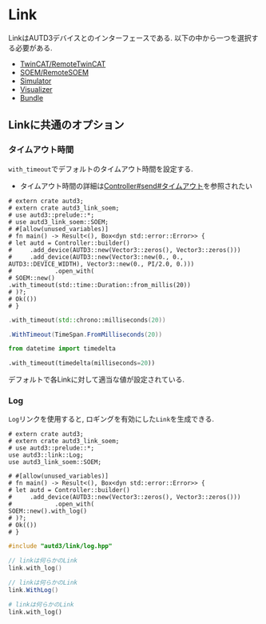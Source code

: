 # Link

LinkはAUTD3デバイスとのインターフェースである.
以下の中から一つを選択する必要がある.

- [TwinCAT/RemoteTwinCAT](./link/twincat.md)
- [SOEM/RemoteSOEM](./link/soem.md)
- [Simulator](./link/simulator.md)
- [Visualizer](./link/visualize.md)
- [Bundle](./link/bundle.md)

## Linkに共通のオプション

### タイムアウト時間

`with_timeout`でデフォルトのタイムアウト時間を設定する.

* タイムアウト時間の詳細は[Controller#send#タイムアウト](./controller.md#%E3%82%BF%E3%82%A4%E3%83%A0%E3%82%A2%E3%82%A6%E3%83%88)を参照されたい

```rust,should_panic,edition2021
# extern crate autd3;
# extern crate autd3_link_soem;
# use autd3::prelude::*;
# use autd3_link_soem::SOEM;
# #[allow(unused_variables)]
# fn main() -> Result<(), Box<dyn std::error::Error>> {
# let autd = Controller::builder()
#     .add_device(AUTD3::new(Vector3::zeros(), Vector3::zeros()))
#     .add_device(AUTD3::new(Vector3::new(0., 0., AUTD3::DEVICE_WIDTH), Vector3::new(0., PI/2.0, 0.)))
#            .open_with(
# SOEM::new()
.with_timeout(std::time::Duration::from_millis(20))
# )?;
# Ok(())
# }
```

```cpp
.with_timeout(std::chrono::milliseconds(20))
```

```cs
.WithTimeout(TimeSpan.FromMilliseconds(20))
```

```python
from datetime import timedelta

.with_timeout(timedelta(milliseconds=20))
```

デフォルトで各Linkに対して適当な値が設定されている.

### Log

`Log`リンクを使用すると, ロギングを有効にした`Link`を生成できる.

```rust,should_panic,edition2021
# extern crate autd3;
# extern crate autd3_link_soem;
# use autd3::prelude::*;
use autd3::link::Log;
use autd3_link_soem::SOEM;

# #[allow(unused_variables)]
# fn main() -> Result<(), Box<dyn std::error::Error>> {
# let autd = Controller::builder()
#     .add_device(AUTD3::new(Vector3::zeros(), Vector3::zeros()))
#            .open_with(
SOEM::new().with_log()
# )?;
# Ok(())
# }
```

```cpp
#include "autd3/link/log.hpp"

// linkは何らかのLink
link.with_log()
```

```cs
// linkは何らかのLink
link.WithLog()
```

```python
# linkは何らかのLink
link.with_log()
```
